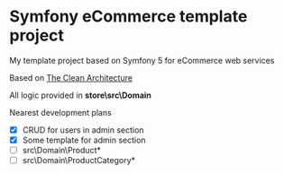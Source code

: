 # Symfony eCommerce template project

My template project based on Symfony 5 for eCommerce web services

Based on [The Clean Architecture](https://blog.cleancoder.com/uncle-bob/2012/08/13/the-clean-architecture.html)

All logic provided in **store\src\Domain**

Nearest development plans

- [x] CRUD for users in admin section
- [x] Some template for admin section
- [ ] src\Domain\Product\*
- [ ] src\Domain\ProductCategory\*